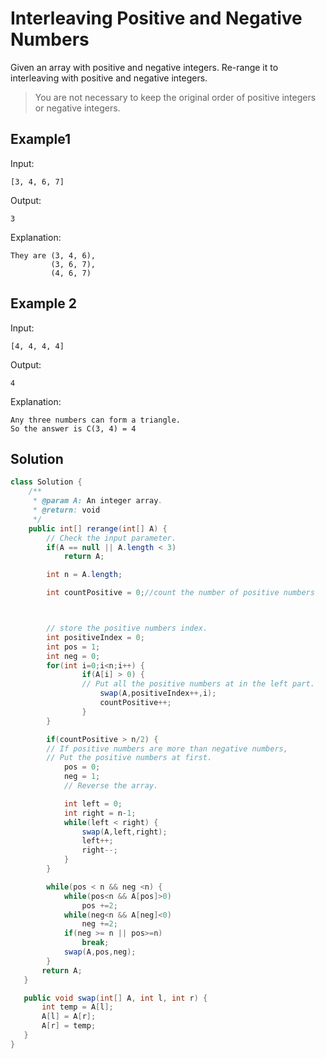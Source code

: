 # Interleaving Positive and Negative Numbers
Given an array with positive and negative integers. Re-range it to interleaving with positive and negative integers.

>You are not necessary to keep the original order of positive integers or negative integers.

## Example1
Input:
```
[3, 4, 6, 7]

```
Output:
```
3

```

Explanation:
```
They are (3, 4, 6),
         (3, 6, 7),
         (4, 6, 7)

```

## Example 2
Input:
```
[4, 4, 4, 4]

```
Output:
```
4

```

Explanation:
```
Any three numbers can form a triangle.
So the answer is C(3, 4) = 4

```

## Solution
```java
class Solution {
    /**
     * @param A: An integer array.
     * @return: void
     */
    public int[] rerange(int[] A) {
        // Check the input parameter.
        if(A == null || A.length < 3)
            return A;

        int n = A.length;

        int countPositive = 0;//count the number of positive numbers



        // store the positive numbers index.
        int positiveIndex = 0;
        int pos = 1;
        int neg = 0;
        for(int i=0;i<n;i++) {
                if(A[i] > 0) {
                // Put all the positive numbers at in the left part.
                    swap(A,positiveIndex++,i);
                    countPositive++;
                }
        }

        if(countPositive > n/2) {
        // If positive numbers are more than negative numbers,
        // Put the positive numbers at first.
            pos = 0;
            neg = 1;
            // Reverse the array.

            int left = 0;
            int right = n-1;
            while(left < right) {
                swap(A,left,right);
                left++;
                right--;
            }
        }

        while(pos < n && neg <n) {
            while(pos<n && A[pos]>0)
                pos +=2;
            while(neg<n && A[neg]<0)
                neg +=2;
            if(neg >= n || pos>=n)
                break;
            swap(A,pos,neg);
        }
       return A;
   }

   public void swap(int[] A, int l, int r) {
       int temp = A[l];
       A[l] = A[r];
       A[r] = temp;
   }
}
```
